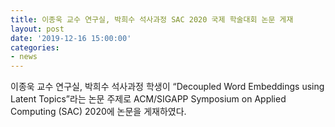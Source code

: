 ```yaml
---
title: 이종욱 교수 연구실, 박희수 석사과정 SAC 2020 국제 학술대회 논문 게재
layout: post
date: '2019-12-16 15:00:00'
categories:
- news
---
```


이종욱 교수 연구실, 박희수 석사과정 학생이 “Decoupled Word Embeddings using Latent Topics”라는 논문 주제로 ACM/SIGAPP Symposium on Applied Computing (SAC) 2020에 논문을 게재하였다.